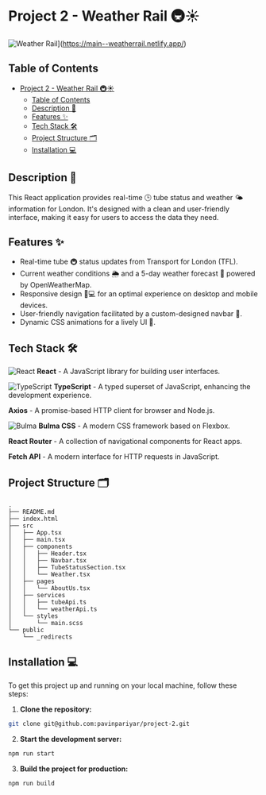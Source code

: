 # Project 2 - Weather Rail 🚇☀️

![Weather Rail](https://api.netlify.com/api/v1/badges/08792cf9-5ea9-44be-a722-82260accddd3/deploy-status)](https://main--weatherrail.netlify.app/)

## Table of Contents

- [Project 2 - Weather Rail 🚇☀️](#project-2---weather-rail-️)
  - [Table of Contents](#table-of-contents)
  - [Description 📝](#description-)
  - [Features ✨](#features-)
  - [Tech Stack 🛠️](#tech-stack-️)
  - [Project Structure 🗂️](#project-structure-️)
  - [Installation 💻](#installation-)

## Description 📝

This React application provides real-time 🕒 tube status and weather 🌤 information for London. It's designed with a clean and user-friendly interface, making it easy for users to access the data they need.

## Features ✨

- Real-time tube 🚇 status updates from Transport for London (TFL).
- Current weather conditions 🌦 and a 5-day weather forecast 📅 powered by OpenWeatherMap.
- Responsive design 📱💻 for an optimal experience on desktop and mobile devices.
- User-friendly navigation facilitated by a custom-designed navbar 🧭.
- Dynamic CSS animations for a lively UI 💫.

## Tech Stack 🛠️

![React](https://reactjs.org/logo-og.png) **React** - A JavaScript library for building user interfaces.

![TypeScript](https://www.typescriptlang.org/icons/icon-48x48.png) 
**TypeScript** - A typed superset of JavaScript, enhancing the development experience.

**Axios** - A promise-based HTTP client for browser and Node.js.

![Bulma](https://bulma.io/images/bulma-logo.png) **Bulma CSS** - A modern CSS framework based on Flexbox.

 **React Router** - A collection of navigational components for React apps.

**Fetch API** - A modern interface for HTTP requests in JavaScript.



## Project Structure 🗂️

```plaintext
.
├── README.md
├── index.html
├── src
│   ├── App.tsx
│   ├── main.tsx
│   ├── components
│   │   ├── Header.tsx
│   │   ├── Navbar.tsx
│   │   ├── TubeStatusSection.tsx
│   │   └── Weather.tsx
│   ├── pages
│   │   └── AboutUs.tsx
│   ├── services
│   │   ├── tubeApi.ts
│   │   └── weatherApi.ts
│   └── styles
│       └── main.scss
└── public
    └── _redirects

```

## Installation 💻

To get this project up and running on your local machine, follow these steps:

1. **Clone the repository:**

```bash
git clone git@github.com:pavinpariyar/project-2.git
```

2. **Start the development server:**

```bash
npm run start
```

3. **Build the project for production:**

```bash
npm run build
```